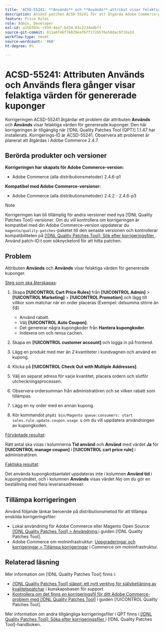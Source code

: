 ```yaml
---
title: 'ACSD-55241: **Används** och **Används**-attribut visar felaktiga värden för genererade kuponger'
description: Använd patchen ACSD-55241 för att åtgärda Adobe Commerce-problemet där attributen **Used** och **Times Used** visar felaktiga värden för genererade kuponger
feature: Price Rules
role: Admin, Developer
exl-id: a156f03c-c939-4ea7-bd34-03c2234edbff
source-git-commit: 011a6f46f76029eaf67f172b576e58dac9710a3d
workflow-type: tm+mt
source-wordcount: '460'
ht-degree: 0%

---
```


# ACSD-55241: Attributen **Används** och **Används flera gånger** visar felaktiga värden för genererade kuponger

Korrigeringen ACSD-55241 åtgärdar ett problem där attributen **Används** och **Används** visar felaktiga värden för genererade kuponger. Den här korrigeringen är tillgänglig när [!DNL Quality Patches Tool (QPT)] 1.1.47 har installerats. Korrigerings-ID är ACSD-55241. Observera att problemet är planerat att åtgärdas i Adobe Commerce 2.4.7.

## Berörda produkter och versioner

**Korrigeringen har skapats för Adobe Commerce-version:**

* Adobe Commerce (alla distributionsmetoder) 2.4.6-p1

**Kompatibel med Adobe Commerce-versioner:**

* Adobe Commerce (alla distributionsmetoder) 2.4.2 - 2.4.6-p3

>[!NOTE]
>
>Korrigeringen kan bli tillämplig för andra versioner med nya [!DNL Quality Patches Tool]-versioner. Om du vill kontrollera om korrigeringen är kompatibel med din Adobe Commerce-version uppdaterar du `magento/quality-patches`-paketet till den senaste versionen och kontrollerar kompatibiliteten på [[!DNL Quality Patches Tool]: Sök efter korrigeringsfiler ](https://experienceleague.adobe.com/tools/commerce-quality-patches/index.html). Använd patch-ID:t som söknyckelord för att hitta patchen.

## Problem

Attributen **Används** och **Används** visar felaktiga värden för genererade kuponger.

<u>Steg som ska återskapas</u>:

1. Skapa **[!UICONTROL Cart Price Rules]** från **[!UICONTROL Admin]** > **[!UICONTROL Marketing]** > **[!UICONTROL Promotion]** och lägg till villkor som matchar när en order placeras (Exempel: delsumma större än *5$*)

   * Använd rabatt.
   * Välj **[!UICONTROL Auto Coupon]**.
   * Det genererar några kupongkoder från **Hantera kupongkoder**.
   * Indexera om och rensa cachen.

1. Skapa en **[!UICONTROL customer account]** och logga in på frontend.
1. Lägg en produkt med mer än *2* kvantiteter i kundvagnen och använd en kupong.
1. Klicka på **[!UICONTROL Check Out with Multiple Addresses]**.
1. Välj en separat adress för varje kvantitet, placera ordern och slutför utcheckningsprocessen.
1. Observera ordersumman från administratören och se vilken rabatt som tillämpas.
1. Lägg en ny order med en annan kupong.
1. Kör kommandot `php81 bin/Magento queue:consumers: start sales.rule.update.coupon.usage &` om du vill uppdatera användningen av kupongkoden.

<u>Förväntade resultat</u>:

Rätt antal ska visas i kolumnerna **Tid använd** och **Använd** med värdet **Ja** för **[!UICONTROL manage coupon]** i **[!UICONTROL cart price rule]** i administratören.

<u>Faktiska resultat</u>:

Det använda kupongkodsantalet uppdateras inte i kolumnen **Använd tid** i kupongrutnätet, och i kolumnen **Används** visas värdet *Nej* om du gör en beställning med flera leveransadresser.

## Tillämpa korrigeringen

Använd följande länkar beroende på distributionsmetod för att tillämpa enskilda korrigeringsfiler:

* Lokal användning för Adobe Commerce eller Magento Open Source: [[!DNL Quality Patches Tool] > Användning ](/help/tools/quality-patches-tool/usage.md) i guiden [!DNL Quality Patches Tool].
* Adobe Commerce om molninfrastruktur: [Uppgraderingar och korrigeringar > Tillämpa korrigeringar](https://experienceleague.adobe.com/docs/commerce-cloud-service/user-guide/develop/upgrade/apply-patches.html) i Commerce om molninfrastruktur.

## Relaterad läsning

Mer information om [!DNL Quality Patches Tool] finns i:

* [[!DNL Quality Patches Tool] släppt: ett nytt verktyg för självbetjäning av kvalitetspatchar](https://experienceleague.adobe.com/en/docs/commerce-operations/tools/quality-patches-tool/quality-patches-tool-to-self-serve-quality-patches) i kunskapsbasen för support.
* [Kontrollera om det finns en korrigeringsfil för ditt Adobe Commerce-problem med  [!DNL Quality Patches Tool]](/help/tools/quality-patches-tool/patches-available-in-qpt/check-patch-for-magento-issue-with-magento-quality-patches.md) i guiden [!UICONTROL Quality Patches Tool].


Mer information om andra tillgängliga korrigeringsfiler i QPT finns i [[!DNL Quality Patches Tool]: Söka efter korrigeringsfiler ](https://experienceleague.adobe.com/tools/commerce-quality-patches/index.html) i [!DNL Quality Patches Tool]-handboken.
